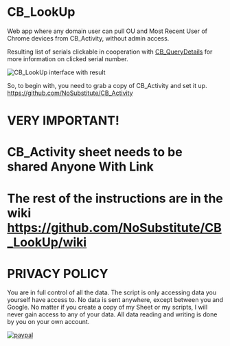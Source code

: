 # CB_LookUp
Web app where any domain user can pull OU and Most Recent User of Chrome devices from CB_Activity, without admin access.

Resulting list of serials clickable in cooperation with [CB_QueryDetails](https://github.com/NoSubstitute/CB_QueryDetails) for more information on clicked serial number.


![CB_LookUp interface with result](https://drive.google.com/uc?export=download&id=1H0G7tf3aok76mbjvWP96_Q67vZdVB0Mj)

So, to begin with, you need to grab a copy of CB_Activity and set it up.
https://github.com/NoSubstitute/CB_Activity

# VERY IMPORTANT!
# CB_Activity sheet needs to be shared Anyone With Link

# The rest of the instructions are in the wiki https://github.com/NoSubstitute/CB_LookUp/wiki



# PRIVACY POLICY

You are in full control of all the data. The script is only accessing data you yourself have access to. No data is sent anywhere, except between you and Google. No matter if you create a copy of my Sheet or my scripts, I will never gain access to any of your data. All data reading and writing is done by you on your own account.

[![paypal](https://www.paypalobjects.com/en_US/i/btn/btn_donateCC_LG.gif)](https://www.paypal.me/NoSubstitute)

